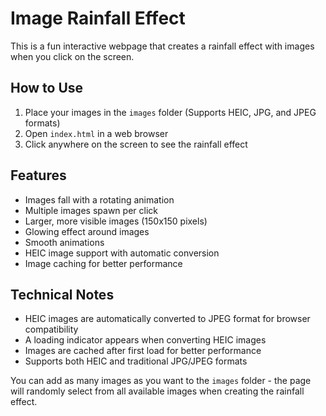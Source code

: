 # Image Rainfall Effect

This is a fun interactive webpage that creates a rainfall effect with images when you click on the screen.

## How to Use

1. Place your images in the `images` folder (Supports HEIC, JPG, and JPEG formats)
2. Open `index.html` in a web browser
3. Click anywhere on the screen to see the rainfall effect

## Features
- Images fall with a rotating animation
- Multiple images spawn per click
- Larger, more visible images (150x150 pixels)
- Glowing effect around images
- Smooth animations
- HEIC image support with automatic conversion
- Image caching for better performance

## Technical Notes
- HEIC images are automatically converted to JPEG format for browser compatibility
- A loading indicator appears when converting HEIC images
- Images are cached after first load for better performance
- Supports both HEIC and traditional JPG/JPEG formats

You can add as many images as you want to the `images` folder - the page will randomly select from all available images when creating the rainfall effect. 